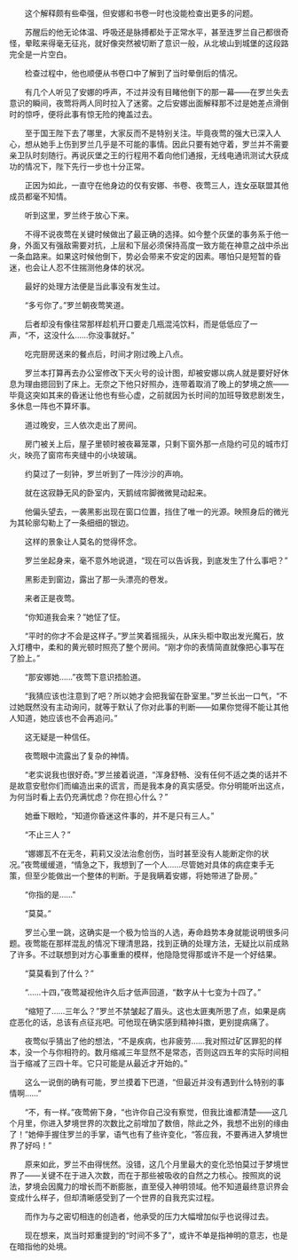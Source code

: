 　　

　　这个解释颇有些牵强，但安娜和书卷一时也没能检查出更多的问题。

　　苏醒后的他无论体温、呼吸还是脉搏都处于正常水平，甚至连罗兰自己都很奇怪，晕眩来得毫无征兆，就好像突然被切断了意识一般，从北坡山到城堡的这段路完全是一片空白。

　　检查过程中，他也顺便从书卷口中了解到了当时晕倒后的情况。

　　有几个人听见了安娜的呼声，不过并没有目睹他倒下的那一幕——在罗兰失去意识的瞬间，夜莺将两人同时拉入了迷雾。之后安娜出面解释那不过是她差点滑倒时的惊呼，便将此事有惊无险的掩盖过去。

　　至于国王陛下去了哪里，大家反而不是特别关注。毕竟夜莺的强大已深入人心，想从她手上伤到罗兰几乎是不可能的事情。因此只要有她守着，罗兰并不需要亲卫队时刻随行。再说灰堡之王的行程用不着向他们通报，无线电通讯测试大获成功的情况下，陛下先行一步也十分正常。

　　正因为如此，一直守在他身边的仅有安娜、书卷、夜莺三人，连女巫联盟其他成员都毫不知情。

　　听到这里，罗兰终于放心下来。

　　不得不说夜莺在关键时候做出了最正确的选择。如今整个灰堡的事务系于他一身，外面又有强敌需要对抗，上层和下层必须保持高度一致方能在神意之战中杀出一条血路来。如果这时候他倒下，势必会带来不安定的因素。哪怕只是短暂的昏迷，也会让人忍不住揣测他身体的状况。

　　最好的处理方法便是当此事没有发生过。

　　“多亏你了。”罗兰朝夜莺笑道。

　　后者却没有像往常那样趁机开口要走几瓶混沌饮料，而是低低应了一声，“不，这没什么……你没事就好。”

　　吃完厨房送来的餐点后，时间才刚过晚上八点。

　　罗兰本打算再去办公室修改下天火号的设计图，却被安娜以病人就是要好好休息为理由摁回到了床上。无奈之下他只好照办，连带着取消了晚上的梦境之旅——毕竟这突如其来的昏迷让他也有些心虚，之前就因为长时间的加班导致悲剧发生，多休息一阵也不算坏事。

　　道过晚安，三人依次走出了房间。

　　房门被关上后，屋子里顿时被夜幕笼罩，只剩下窗外那一点隐约可见的城市灯火，映亮了窗帘布夹缝中的小块玻璃。

　　约莫过了一刻钟，罗兰听到了一阵沙沙的声响。

　　就在这寂静无风的卧室内，天鹅绒帘脚微微晃动起来。

　　他偏头望去，一袭黑影出现在窗口位置，挡住了唯一的光源。映照身后的微光为其轮廓勾勒上了一条细细的银边。

　　这样的景象让人莫名的觉得怀念。

　　罗兰坐起身来，毫不意外地说道，“现在可以告诉我，到底发生了什么事吧？”

　　黑影走到窗边，露出了那一头漂亮的卷发。

　　来者正是夜莺。

　　“你知道我会来？”她怔了怔。

　　“平时的你才不会是这样子。”罗兰笑着摇摇头，从床头柜中取出发光魔石，放入灯槽中，柔和的黄光顿时照亮了整个房间。“刚才你的表情简直就像把心事写在了脸上。”

　　“那安娜她……”夜莺下意识捂脸道。

　　“我猜应该也注意到了吧？所以她才会把我留在卧室里。”罗兰长出一口气，“不过她既然没有主动询问，就等于默认了你对此事的判断——如果你觉得不能让其他人知道，她应该也不会再追问。”

　　这无疑是一种信任。

　　夜莺眼中流露出了复杂的神情。

　　“老实说我也很好奇。”罗兰接着说道，“浑身舒畅、没有任何不适之类的话并不是故意安慰你们而编造出来的谎言，而是我本身的真实感受。你分明能听出这点，为何当时看上去仍充满忧虑？你在担心什么？”

　　她垂下眼睑，“知道你昏迷这件事的，并不是只有三人。”

　　“不止三人？”

　　“娜娜瓦不在无冬，莉莉又没法治愈创伤，当时甚至没有人能断定你的状况。”夜莺缓缓道，“情急之下，我想到了一个人……尽管她对具体的病症束手无策，但至少能做出一个整体的判断。于是我瞒着安娜，将她带进了卧房。”

　　“你指的是……”

　　“莫莫。”

　　罗兰心里一跳，这确实是一个极为恰当的人选，寿命趋势本身就能说明很多问题。夜莺能在那样混乱的情况下理清思路，找到正确的处理方法，无疑比以前成熟了许多。不过联想到对方心事重重的模样，他隐隐觉得那或许不是一个好结果。

　　“莫莫看到了什么？”

　　“……十四，”夜莺凝视他许久后才低声回道，“数字从十七变为十四了。”

　　“缩短了……三年么？”罗兰不禁皱起了眉头。这也太匪夷所思了点，如果是病症恶化的话，总该有点征兆吧。可他现在确实感到精神抖擞，更别提病痛了。

　　夜莺似乎猜出了他的想法，“不是疾病，也非疲劳……我对照过矿区罪犯的样本，没一个与你相符的。数月缩减三年显然不是常态，否则这四五年的实际时间相当于缩减了三四十年。它只可能是从最近才开始的。”

　　这么一说倒的确有可能，罗兰摸着下巴道，“但最近并没有遇到什么特别的事情啊……”

　　“不，有一样。”夜莺俯下身，“也许你自己没有察觉，但我比谁都清楚——这几个月里，你进入梦境世界的次数比之前增加了数倍，除此之外，我想不出别的缘由了！”她伸手握住罗兰的手掌，语气也有了些许变化，“答应我，不要再进入梦境世界了好吗！”

　　原来如此，罗兰不由得恍然。没错，这几个月里最大的变化恐怕莫过于梦境世界了——关键不在于进入次数，而在于那些被吸收的自然之力核心。按照岚的说法，梦境会因魔力的增长而不断膨胀，直至侵入神明领域。他不知道最终意识界会变成什么样子，但却清晰感受到了一个世界的自我充实过程。

　　而作为与之密切相连的创造者，他承受的压力大幅增加似乎也说得过去。

　　现在想来，岚当时郑重提到的“时间不多了”，或许不单是指神明的意志，也是在暗指他的处境。
